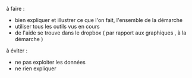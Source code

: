 à faire :
- bien expliquer et illustrer ce que l'on fait, l'ensemble de la démarche 
- utiliser tous les outils vus en cours
- de l'aide se trouve dans le dropbox ( par rapport aux graphiques , à la démarche )
  
à éviter : 
- ne pas exploiter les données
- ne rien expliquer
